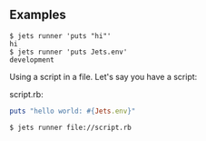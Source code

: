 ## Examples

    $ jets runner 'puts "hi"'
    hi
    $ jets runner 'puts Jets.env'
    development

Using a script in a file.  Let's say you have a script:

script.rb:

```ruby
puts "hello world: #{Jets.env}"
```

    $ jets runner file://script.rb
